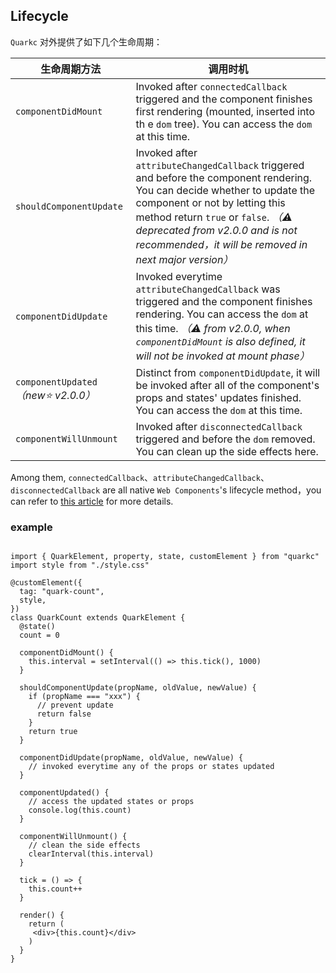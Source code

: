 ## Lifecycle
`Quarkc` 对外提供了如下几个生命周期：

| 生命周期方法                         | 调用时机                                                                                                                                                                                                                                                                                      |
| ------------------------------------ | --------------------------------------------------------------------------------------------------------------------------------------------------------------------------------------------------------------------------------------------------------------------------------------------- |
| `componentDidMount`                  | Invoked after `connectedCallback` triggered and the component finishes first rendering (mounted, inserted into th e `dom` tree). You can access the `dom` at this time.                                                                                                                       |
| `shouldComponentUpdate`              | Invoked after `attributeChangedCallback` triggered and before the component rendering. You can decide whether to update the component or not by letting this method return `true` or `false`. *（⚠️ deprecated from v2.0.0 and is not recommended，it will be removed in next major version）* |
| `componentDidUpdate`                 | Invoked everytime `attributeChangedCallback` was triggered and the component finishes rendering. You can access the `dom` at this time. *（⚠️ from v2.0.0, when `componentDidMount` is also defined, it will not be invoked at mount phase）*                                                  |
| `componentUpdated` *（new⭐️ v2.0.0）* | Distinct from `componentDidUpdate`, it will be invoked after all of the component's props and states' updates finished. You can access the `dom` at this time.                                                                                                                                |
| `componentWillUnmount`               | Invoked after `disconnectedCallback` triggered and before the `dom` removed. You can clean up the side effects here.                                                                                                                                                                          |

Among them, `connectedCallback`、`attributeChangedCallback`、`disconnectedCallback` are all native `Web Components`'s lifecycle method，you can refer to [this article](https://developer.mozilla.org/en-US/docs/Web/Web_Components/Using_custom_elements#using_the_lifecycle_callbacks) for more details.

### example

```tsx

import { QuarkElement, property, state, customElement } from "quarkc"
import style from "./style.css"

@customElement({
  tag: "quark-count",
  style,
})
class QuarkCount extends QuarkElement {
  @state()
  count = 0

  componentDidMount() {
    this.interval = setInterval(() => this.tick(), 1000)
  }

  shouldComponentUpdate(propName, oldValue, newValue) {
    if (propName === "xxx") {
      // prevent update
      return false
    }
    return true
  }

  componentDidUpdate(propName, oldValue, newValue) {
    // invoked everytime any of the props or states updated
  }

  componentUpdated() {
    // access the updated states or props
    console.log(this.count)
  }

  componentWillUnmount() {
    // clean the side effects
    clearInterval(this.interval)
  }

  tick = () => {
    this.count++
  }

  render() {
    return (
     <div>{this.count}</div>
    )
  }
}

```